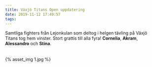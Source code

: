 ```yaml
---
title: Växjö Titans Open uppdatering
date: 2019-11-12 17:49:57
tags:
---
```


Samtliga fighters från Lejonkulan som deltog i helgen tävling på Växjö Titans tog hem vinster. Stort grattis till alla fyra!
**Cornelia**, **Akram**, **Alessandro** och **Stina**.

<div style="padding-top: 20px; padding-bottom: 20px; width: 100%; margin: 0 auto;">
	{% asset_img 1.jpg %}
</div>